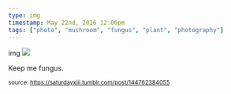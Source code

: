 ```yaml
---
type: img
timestamp: May 22nd, 2016 12:00pm
tags: ["photo", "mushroom", "fungus", "plant", "photography"]
---
```

img
<img src="https://saturdayxiii.github.io/media/144762384055.jpg"/>
                                                                                          
Keep me fungus.
 
                                    
                
                
                
                
                                
<small>source: https://saturdayxiii.tumblr.com/post/144762384055</small>